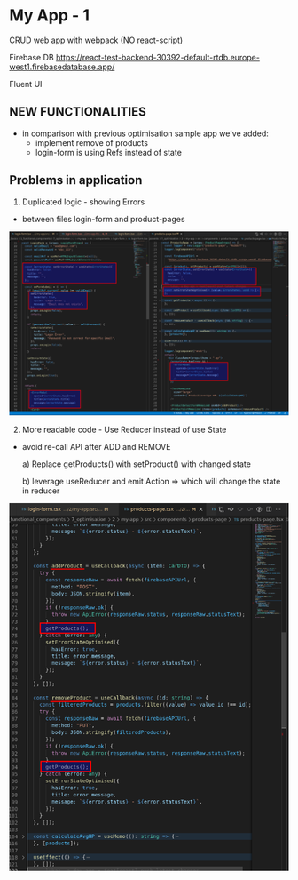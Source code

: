 # My App - 1

CRUD web app with webpack (NO react-script)

Firebase DB
https://react-test-backend-30392-default-rtdb.europe-west1.firebasedatabase.app/

Fluent UI

## NEW FUNCTIONALITIES

- in comparison with previous optimisation sample app we've added:
  - implement remove of products
  - login-form is using Refs instead of state

## Problems in application

1. Duplicated logic - showing Errors

- between files login-form and product-pages

![duplicated-logic](/images/problem-8.png)

2. More readable code - Use Reducer instead of use State

- avoid re-call API after ADD and REMOVE

  a) Replace getProducts() with setProduct() with changed state

  b) leverage useReducer and emit Action => which will change the state in reducer

![avoid-api-recall](/images/problem-9.png)
